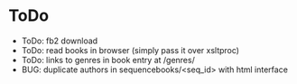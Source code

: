 # ToDo

  * ToDo: fb2 download
  * ToDo: read books in browser (simply pass it over xsltproc)
  * ToDo: links to genres in book entry at /genres/<genre>
  * BUG: duplicate authors in sequencebooks/<seq_id> with html interface
